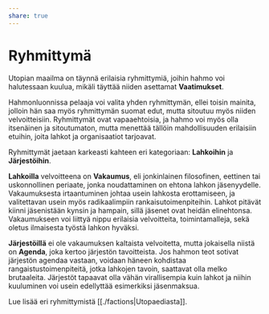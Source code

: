 ```yaml
---
share: true
---
```

# Ryhmittymä

Utopian maailma on täynnä erilaisia ryhmittymiä, joihin hahmo voi halutessaan kuulua, mikäli täyttää niiden asettamat **Vaatimukset**.

Hahmonluonnissa pelaaja voi valita yhden ryhmittymän, ellei toisin mainita, jolloin hän saa myös ryhmittymän suomat edut, mutta sitoutuu myös niiden velvoitteisiin. Ryhmittymät ovat vapaaehtoisia, ja hahmo voi myös olla itsenäinen ja sitoutumaton, mutta menettää tällöin mahdollisuuden erilaisiin etuihin, joita lahkot ja organisaatiot tarjoavat.

Ryhmittymät jaetaan karkeasti kahteen eri kategoriaan: **Lahkoihin** ja **Järjestöihin**.

**Lahkoilla** velvoitteena on **Vakaumus**, eli jonkinlainen filosofinen, eettinen tai uskonnollinen periaate, jonka noudattaminen on ehtona lahkon jäsenyydelle. Vakaumuksesta irtaantuminen johtaa usein lahkosta erottamiseen, ja valitettavan usein myös radikaalimpiin rankaisutoimenpiteihin. Lahkot pitävät kiinni jäsenistään kynsin ja hampain, sillä jäsenet ovat heidän elinehtonsa. Vakaumukseen voi liittyä nippu erilaisia velvoitteita, toimintamalleja, sekä oletus ilmaisesta työstä lahkon hyväksi.

**Järjestöillä** ei ole vakaumuksen kaltaista velvoitetta, mutta jokaisella niistä on **Agenda**, joka kertoo järjestön tavoitteista. Jos hahmon teot sotivat järjestön agendaa vastaan, voidaan häneen kohdistaa rangaistustoimenpiteitä, jotka lahkojen tavoin, saattavat olla melko brutaaleita. Järjestöt tapaavat olla vähän virallisempia kuin lahkot ja niihin kuuluminen voi usein edellyttää esimerkiksi jäsenmaksua.

Lue lisää eri ryhmittymistä [[./factions|Utopaediasta]].